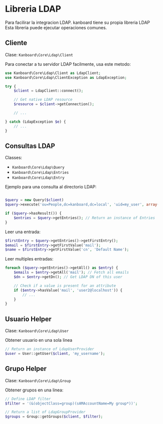Libreria LDAP
============

Para facilirar la integracion LDAP. kanboard tiene su propia libreria LDAP
Esta libreria puede ejecutar operaciones comunes.

Cliente
-------

Clase: `Kanboard\Core\Ldap\Client`

Para conectar a tu servidor LDAP facilmente, usa este metodo:

```php
use Kanboard\Core\Ldap\Client as LdapClient;
use Kanboard\Core\Ldap\ClientException as LdapException;

try {
    $client = LdapClient::connect();

    // Get native LDAP resource
    $resource = $client->getConnection();

    // ...

} catch (LdapException $e) {
    // ...
}
```

Consultas LDAP
--------------

Classes:

- `Kanboard\Core\Ldap\Query`
- `Kanboard\Core\Ldap\Entries`
- `Kanboard\Core\Ldap\Entry`

Ejemplo para una consulta al directorio LDAP:

```php

$query = new Query($client)
$query->execute('ou=People,dc=kanboard,dc=local', 'uid=my_user', array('cn', 'mail'));

if ($query->hasResult()) {
    $entries = $query->getEntries(); // Return an instance of Entries
}
```

Leer una entrada:

```php
$firstEntry = $query->getEntries()->getFirstEntry();
$email = $firstEntry->getFirstValue('mail');
$name = $firstEntry->getFirstValue('cn', 'Default Name');
```

Leer multiples entradas:

```php
foreach ($query->getEntries()->getAll() as $entry) {
    $emails = $entry->getAll('mail'); // Fetch all emails
    $dn = $entry->getDn(); // Get LDAP DN of this user

    // Check if a value is present for an attribute
    if ($entry->hasValue('mail', 'user2@localhost')) {
        // ...
    }
}
```

Usuario Helper
--------------

Clase: `Kanboard\Core\Ldap\User`

Obtener usuario en una sola linea

```php
// Return an instance of LdapUserProvider
$user = User::getUser($client, 'my_username');
```

Grupo Helper
------------

Clase: `Kanboard\Core\Ldap\Group`

Obtener grupos en una linea:

```php
// Define LDAP filter
$filter = '(&(objectClass=group)(sAMAccountName=My group*))';

// Return a list of LdapGroupProvider
$groups = Group::getGroups($client, $filter);
```
